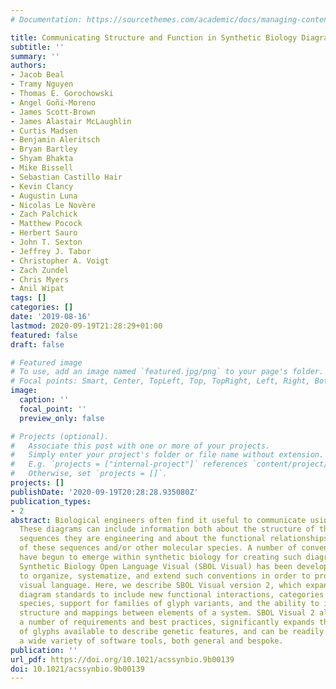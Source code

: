 ```yaml
---
# Documentation: https://sourcethemes.com/academic/docs/managing-content/

title: Communicating Structure and Function in Synthetic Biology Diagrams
subtitle: ''
summary: ''
authors:
- Jacob Beal
- Tramy Nguyen
- Thomas E. Gorochowski
- Angel Goñi-Moreno
- James Scott-Brown
- James Alastair McLaughlin
- Curtis Madsen
- Benjamin Aleritsch
- Bryan Bartley
- Shyam Bhakta
- Mike Bissell
- Sebastian Castillo Hair
- Kevin Clancy
- Augustin Luna
- Nicolas Le Novère
- Zach Palchick
- Matthew Pocock
- Herbert Sauro
- John T. Sexton
- Jeffrey J. Tabor
- Christopher A. Voigt
- Zach Zundel
- Chris Myers
- Anil Wipat
tags: []
categories: []
date: '2019-08-16'
lastmod: 2020-09-19T21:28:29+01:00
featured: false
draft: false

# Featured image
# To use, add an image named `featured.jpg/png` to your page's folder.
# Focal points: Smart, Center, TopLeft, Top, TopRight, Left, Right, BottomLeft, Bottom, BottomRight.
image:
  caption: ''
  focal_point: ''
  preview_only: false

# Projects (optional).
#   Associate this post with one or more of your projects.
#   Simply enter your project's folder or file name without extension.
#   E.g. `projects = ["internal-project"]` references `content/project/deep-learning/index.md`.
#   Otherwise, set `projects = []`.
projects: []
publishDate: '2020-09-19T20:28:28.935080Z'
publication_types:
- 2
abstract: Biological engineers often find it useful to communicate using diagrams.
  These diagrams can include information both about the structure of the nucleic acid
  sequences they are engineering and about the functional relationships between features
  of these sequences and/or other molecular species. A number of conventions and practices
  have begun to emerge within synthetic biology for creating such diagrams, and the
  Synthetic Biology Open Language Visual (SBOL Visual) has been developed as a standard
  to organize, systematize, and extend such conventions in order to produce a coherent
  visual language. Here, we describe SBOL Visual version 2, which expands previous
  diagram standards to include new functional interactions, categories of molecular
  species, support for families of glyph variants, and the ability to indicate modular
  structure and mappings between elements of a system. SBOL Visual 2 also clarifies
  a number of requirements and best practices, significantly expands the collection
  of glyphs available to describe genetic features, and can be readily applied using
  a wide variety of software tools, both general and bespoke.
publication: ''
url_pdf: https://doi.org/10.1021/acssynbio.9b00139
doi: 10.1021/acssynbio.9b00139
---
```

